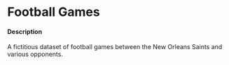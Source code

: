 # Football Games

#### Description
A fictitious dataset of football games between the New Orleans Saints and various opponents.
